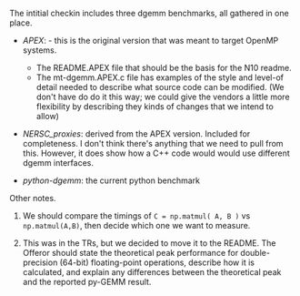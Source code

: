 The intitial checkin includes three dgemm benchmarks, all gathered in one place.

- *APEX*: - this is the original version that was meant to target OpenMP systems.
   - The README.APEX file that should be the basis for the N10 readme.
   - The mt-dgemm.APEX.c file has examples of the style and level-of detail needed to describe what source code can be modified. (We don't have do do it this way; we could give the vendors a little more flexibility by describing they kinds of changes that we intend to allow)

- *NERSC_proxies*: derived from the APEX version. Included for completeness. I don't think there's anything that we need to pull from this. However, it does show how a C++ code would would use different dgemm interfaces.

- *python-dgemm*: the current python benchmark


Other notes.

1. We should compare the timings of
 `C = np.matmul( A, B )` vs `np.matmul(A,B)`,
  then decide which one we want to measure.

2. This was in the TRs, but we decided to move it to the README. The Offeror should state the theoretical peak performance for double-precision (64-bit) floating-point operations, describe how it is calculated, and explain any differences between the theoretical peak and the reported py-GEMM result. 
